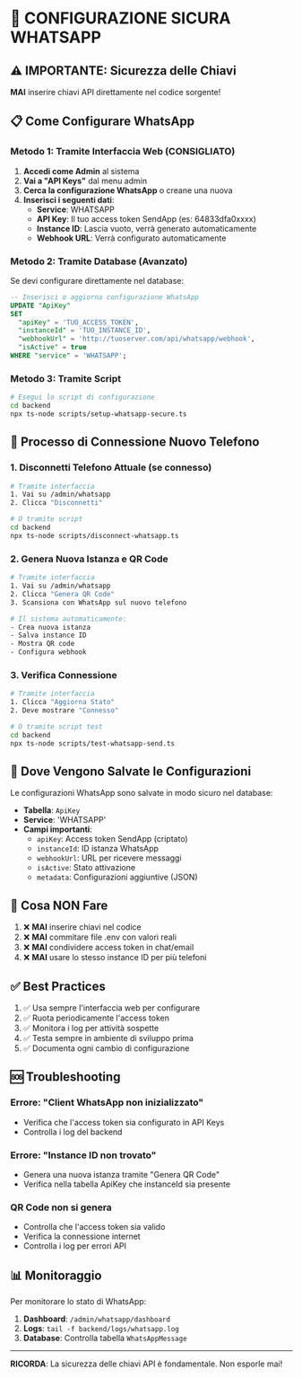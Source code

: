 # 🔐 CONFIGURAZIONE SICURA WHATSAPP

## ⚠️ IMPORTANTE: Sicurezza delle Chiavi

**MAI** inserire chiavi API direttamente nel codice sorgente!

## 📋 Come Configurare WhatsApp

### Metodo 1: Tramite Interfaccia Web (CONSIGLIATO)

1. **Accedi come Admin** al sistema
2. **Vai a "API Keys"** dal menu admin
3. **Cerca la configurazione WhatsApp** o creane una nuova
4. **Inserisci i seguenti dati**:
   - **Service**: WHATSAPP
   - **API Key**: Il tuo access token SendApp (es: 64833dfa0xxxx)
   - **Instance ID**: Lascia vuoto, verrà generato automaticamente
   - **Webhook URL**: Verrà configurato automaticamente

### Metodo 2: Tramite Database (Avanzato)

Se devi configurare direttamente nel database:

```sql
-- Inserisci o aggiorna configurazione WhatsApp
UPDATE "ApiKey" 
SET 
  "apiKey" = 'TUO_ACCESS_TOKEN',
  "instanceId" = 'TUO_INSTANCE_ID',
  "webhookUrl" = 'http://tuoserver.com/api/whatsapp/webhook',
  "isActive" = true
WHERE "service" = 'WHATSAPP';
```

### Metodo 3: Tramite Script

```bash
# Esegui lo script di configurazione
cd backend
npx ts-node scripts/setup-whatsapp-secure.ts
```

## 🔄 Processo di Connessione Nuovo Telefono

### 1. Disconnetti Telefono Attuale (se connesso)

```bash
# Tramite interfaccia
1. Vai su /admin/whatsapp
2. Clicca "Disconnetti"

# O tramite script
cd backend
npx ts-node scripts/disconnect-whatsapp.ts
```

### 2. Genera Nuova Istanza e QR Code

```bash
# Tramite interfaccia
1. Vai su /admin/whatsapp
2. Clicca "Genera QR Code"
3. Scansiona con WhatsApp sul nuovo telefono

# Il sistema automaticamente:
- Crea nuova istanza
- Salva instance ID
- Mostra QR code
- Configura webhook
```

### 3. Verifica Connessione

```bash
# Tramite interfaccia
1. Clicca "Aggiorna Stato"
2. Deve mostrare "Connesso"

# O tramite script test
cd backend
npx ts-node scripts/test-whatsapp-send.ts
```

## 📝 Dove Vengono Salvate le Configurazioni

Le configurazioni WhatsApp sono salvate in modo sicuro nel database:

- **Tabella**: `ApiKey`
- **Service**: 'WHATSAPP'
- **Campi importanti**:
  - `apiKey`: Access token SendApp (criptato)
  - `instanceId`: ID istanza WhatsApp
  - `webhookUrl`: URL per ricevere messaggi
  - `isActive`: Stato attivazione
  - `metadata`: Configurazioni aggiuntive (JSON)

## 🚫 Cosa NON Fare

1. ❌ **MAI** inserire chiavi nel codice
2. ❌ **MAI** commitare file .env con valori reali
3. ❌ **MAI** condividere access token in chat/email
4. ❌ **MAI** usare lo stesso instance ID per più telefoni

## ✅ Best Practices

1. ✅ Usa sempre l'interfaccia web per configurare
2. ✅ Ruota periodicamente l'access token
3. ✅ Monitora i log per attività sospette
4. ✅ Testa sempre in ambiente di sviluppo prima
5. ✅ Documenta ogni cambio di configurazione

## 🆘 Troubleshooting

### Errore: "Client WhatsApp non inizializzato"
- Verifica che l'access token sia configurato in API Keys
- Controlla i log del backend

### Errore: "Instance ID non trovato"
- Genera una nuova istanza tramite "Genera QR Code"
- Verifica nella tabella ApiKey che instanceId sia presente

### QR Code non si genera
- Controlla che l'access token sia valido
- Verifica la connessione internet
- Controlla i log per errori API

## 📊 Monitoraggio

Per monitorare lo stato di WhatsApp:

1. **Dashboard**: `/admin/whatsapp/dashboard`
2. **Logs**: `tail -f backend/logs/whatsapp.log`
3. **Database**: Controlla tabella `WhatsAppMessage`

---

**RICORDA**: La sicurezza delle chiavi API è fondamentale. Non esporle mai!
